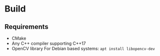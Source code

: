 # Build

## Requirements

- CMake
- Any C++ compiler supporting C++17
- OpenCV library
    For Debian based systems: `apt install libopencv-dev`

